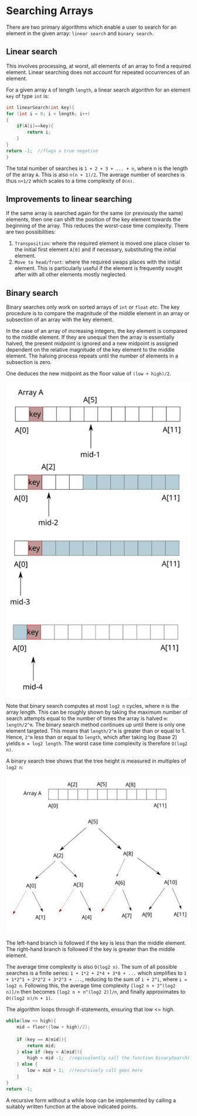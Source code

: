 # Searching Arrays

There are two primary algorithms which enable a user to search for an element in the given array: `linear search` and `binary search`.

## Linear search

This involves processing, at worst, all elements of an array to find a required element. Linear searching does not account for repeated occurrences of an element. 

For a given array `A` of length `length`, a linear search algorithm for an element `key` of type `int` is:

```cpp
int linearSearch(int key){
for (int i = 0; i < length; i++)
{
    if(A[i]==key){
        return i;
    }
}
return -1;  //flags a true negative
} 
```

The total number of searches is `1 + 2 + 3 + ... + n`, where n is the length of the array `A`. This is also `n(n + 1)/2`. The average number of searches is thus `n+1/2` which scales to a time complexity of `O(n)`.

## Improvements to linear searching

If the same array is searched again for the same (or previously the same) elements, then one can shift the position of the key element towards the beginning of the array. This reduces the worst-case time complexity. There are two possibilities:

1. `Transposition`: where the required element is moved one place closer to the initial first element `A[0]` and if necessary, substituting the initial element.
2. `Move to head/front`: where the required swaps places with the initial element. This is particularly useful if the element is frequently sought after with all other elements mostly neglected.

## Binary search

Binary searches only work on sorted arrays of `int` or `float` _etc_. The key procedure is to compare the magnitude of the middle element in an array or subsection of an array with the key element. 

In the case of an array of increasing integers, the key element is compared to the middle element. If they are unequal then the array is essentially halved, the present midpoint is ignored and a new midpoint is assigned dependent on the relative magnitude of the key element to the middle element. The halving process repeats until the number of elements in a subsection is zero.

One deduces the new midpoint as the floor value of `(low + high)/2`.

![](binarySearch.svg)

Note that binary search computes at most `log2 n` cycles, where n is the array length. This can be roughly shown by taking the maximum number of search attempts equal to the number of times the array is halved `m`: `length/2^m`. The binary search method continues up until there is only one element targeted. This means that `length/2^m` is greater than or equal to 1. Hence, `2^m` less than or equal to `length`, which after taking log (base 2) yields `m = log2 length`. The worst case time complexity is therefore `O(log2 n)`.

A binary search tree shows that the tree height is measured in multiples of `log2 n`:

![](binarySearchTree.svg)

The left-hand branch is followed if the key is less than the middle element. The right-hand branch is followed if the key is greater than the middle element.

The average time complexity is also `O(log2 n)`. The sum of all possible searches is a finite series: `1 + 1*2 + 2*4 + 3*8 + ...` which simplifies to `1 + 1*2^1 + 2*2^2 + 3*2^3 + ...`, reducing to the sum of `i + 2^i`, where `i = log2 n`. Following this, the average time complexity `[log2 n + 2^(log2 n)]/n` then becomes `[log2 n + n^(log2 2)]/n`, and finally approximates to `O((log2 n)/n + 1)`.

The algorithm loops through if-statements, ensuring that low <= high.

```cpp
while(low <= high){
    mid = floor((low + high)/2);

    if (key == A[mid]){
        return mid;
    } else if (key < A[mid]){
        high = mid -1;  //equivalently call the function binarySearch(floor((low + (mid -1))/2) again
    } else {
        low = mid + 1;  //recursively call goes here
    }
}
return -1;
```

A recursive form without a while loop can be implemented by calling a suitably written function at the above indicated points.
